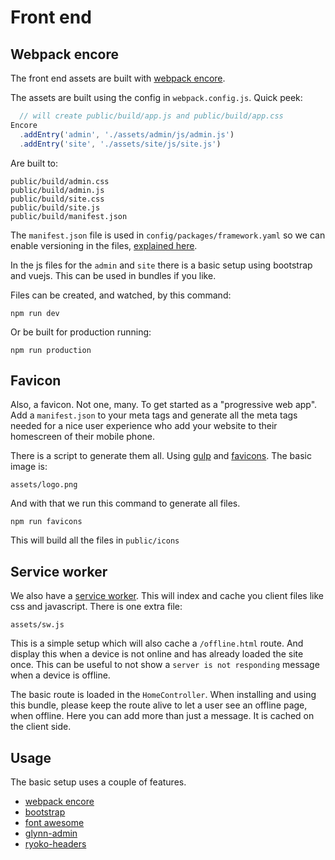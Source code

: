 # Front end

## Webpack encore

The front end assets are built with [webpack encore](https://symfony.com/doc/current/frontend.html).

The assets are built using the config in `webpack.config.js`. Quick peek:

```javascript
  // will create public/build/app.js and public/build/app.css
Encore
  .addEntry('admin', './assets/admin/js/admin.js')
  .addEntry('site', './assets/site/js/site.js')
``` 
Are built to:
```
public/build/admin.css
public/build/admin.js
public/build/site.css
public/build/site.js
public/build/manifest.json
```
The `manifest.json` file is used in `config/packages/framework.yaml` so we can enable versioning in the files, 
[explained here](https://symfony.com/doc/current/frontend/encore/versioning.html).

In the js files for the `admin` and `site` there is a basic setup using bootstrap and vuejs. This can be used in bundles if you like.

Files can be created, and watched, by this command:
```
npm run dev
```
Or be built for production running:
```
npm run production
```

## Favicon

Also, a favicon. Not one, many. To get started as a "progressive web app". Add a `manifest.json` to your meta tags
and generate all the meta tags needed for a nice user experience who add your website to their homescreen
of their mobile phone.

There is a script to generate them all. Using [gulp](https://gulpjs.com/) and [favicons](https://www.npmjs.com/package/favicons).
The basic image is:
```
assets/logo.png
```
And with that we run this command to generate all files.
```
npm run favicons
```
This will build all the files in `public/icons`

## Service worker

We also have a [service worker](https://developers.google.com/web/fundamentals/primers/service-workers/).
This will index and cache you client files like css and javascript. There is one extra file:
```
assets/sw.js
```
This is a simple setup which will also cache a `/offline.html` route. And display this when a device is not online and has already
loaded the site once. This can be useful to not show a `server is not responding` message when a device is offline.

The basic route is loaded in the `HomeController`. When installing and using this bundle, please keep the route alive
to let a user see an offline page, when offline. Here you can add more than just a message. It is cached on the client side.

## Usage

The basic setup uses a couple of features.

* [webpack encore](https://symfony.com/doc/current/frontend.html)
* [bootstrap](http://getbootstrap.com)
* [font awesome](http://fontawesome.com)
* [glynn-admin](https://github.com/disjfa/glynn-admin)
* [ryoko-headers](https://github.com/disjfa/ryoko-headers)

